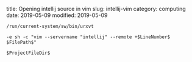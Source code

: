 title: Opening intellij source in vim
slug: intellij-vim
category: computing
date: 2019-05-09
modified: 2019-05-09
<!-- Status: draft -->



```
/run/current-system/sw/bin/urxvt
```

```
-e sh -c "vim --servername "intellij" --remote +$LineNumber$ $FilePath$"
```

```
$ProjectFileDir$
```
